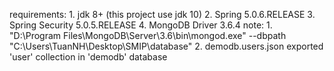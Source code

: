 requirements:
	1.	jdk 8+ (this project use jdk 10)
	2.	Spring 5.0.6.RELEASE
	3.	Spring Security 5.0.5.RELEASE
	4.	MongoDB Driver 3.6.4
note:
	1.	"D:\Program Files\MongoDB\Server\3.6\bin\mongod.exe" --dbpath "C:\Users\TuanNH\Desktop\SMIP\database"
	2.	demodb.users.json exported 'user' collection in 'demodb' database